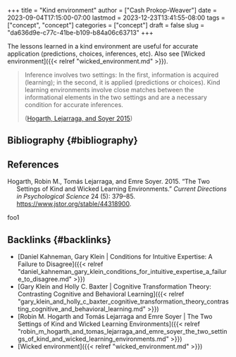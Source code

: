 +++
title = "Kind environment"
author = ["Cash Prokop-Weaver"]
date = 2023-09-04T17:15:00-07:00
lastmod = 2023-12-23T13:41:55-08:00
tags = ["concept", "concept"]
categories = ["concept"]
draft = false
slug = "da636d9e-c77c-41be-b109-b84a06c63713"
+++

The lessons learned in a kind environment are useful for accurate application (predictions, choices, inferences, etc). Also see [Wicked environment]({{< relref "wicked_environment.md" >}}).

> Inference involves two settings: In the first, information is acquired (learning); in the second, it is applied (predictions or choices). Kind learning environments involve close matches between the informational elements in the two settings and are a necessary condition for accurate inferences.
>
> (<a href="#citeproc_bib_item_1">Hogarth, Lejarraga, and Soyer 2015</a>)


## Bibliography {#bibliography}

## References

<style>.csl-entry{text-indent: -1.5em; margin-left: 1.5em;}</style><div class="csl-bib-body">
  <div class="csl-entry"><a id="citeproc_bib_item_1"></a>Hogarth, Robin M., Tomás Lejarraga, and Emre Soyer. 2015. “The Two Settings of Kind and Wicked Learning Environments.” <i>Current Directions in Psychological Science</i> 24 (5): 379–85. <a href="https://www.jstor.org/stable/44318900">https://www.jstor.org/stable/44318900</a>.</div>
</div>

foo1


## Backlinks {#backlinks}

-   [Daniel Kahneman, Gary Klein | Conditions for Intuitive Expertise: A Failure to Disagree]({{< relref "daniel_kahneman_gary_klein_conditions_for_intuitive_expertise_a_failure_to_disagree.md" >}})
-   [Gary Klein and Holly C. Baxter | Cognitive Transformation Theory: Contrasting Cognitive and Behavioral Learning]({{< relref "gary_klein_and_holly_c_baxter_cognitive_transformation_theory_contrasting_cognitive_and_behavioral_learning.md" >}})
-   [Robin M. Hogarth and Tomás Lejarraga and Emre Soyer | The Two Settings of Kind and Wicked Learning Environments]({{< relref "robin_m_hogarth_and_tomas_lejarraga_and_emre_soyer_the_two_settings_of_kind_and_wicked_learning_environments.md" >}})
-   [Wicked environment]({{< relref "wicked_environment.md" >}})
